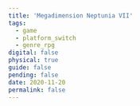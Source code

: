 ```yaml
---
title: 'Megadimension Neptunia VII'
tags:
  - game
  - platform_switch
  - genre_rpg
digital: false
physical: true
guide: false
pending: false
date: 2020-11-20
permalink: false
---
```

